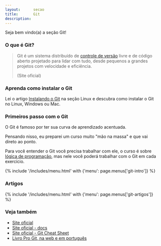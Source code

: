 ```yaml
---
layout:      secao
title:       Git
description:
---
```


Seja bem vindo(a) a seção Git!



### O que é Git?

> Git é um sistema distribuído de [controle de versão](http://pt.wikipedia.org/wiki/Sistema_de_controle_de_vers%C3%A3o)
> livre e de código aberto projetado para lidar com tudo, desde pequenos a grandes projetos com velocidade e eficiência.
>
> (Site oficial)



### Aprenda como instalar o Git

Lei o artigo [Instalando o Git](/linux/instalando-git/) na seção Linux e descubra como instalar o Git no Linux, Windows ou Mac.



### Primeiros passo com o Git

O Git é famoso por ter sua curva de aprendizado acentuada.

Pensando nisso, eu preparei um curso muito "mão na massa" e que vai direto ao ponto.

Para você entender o Git você precisa trabalhar com ele, o curso é sobre [lógica de programação](cursos/logica-de-programacao-aliada-a-testes-unitarios-edicao-02-2018/), mas nele você poderá
trabalhar com o Git em cada exercício.

{% include '/includes/menu.html' with {'menu': page.menus['git-intro']} %}


### Artigos

{% include '/includes/menu.html' with {'menu': page.menus['git-artigos']} %}

<!--
### Artigos de referência

<div class="list-group">
    <a href="/git/git-clone/" class="list-group-item">clone (em breve)</a>
    <a href="/git/git-diff/" class="list-group-item">diff (em breve)</a>
    <a href="/git/git-merge/" class="list-group-item">merge (em breve)</a>
    <a href="/git/git-reset/" class="list-group-item">reset (em breve)</a>
    <a href="/git/git-rm/" class="list-group-item">rm (em breve)</a>
    <a href="/git/git-tags/" class="list-group-item">tags (em breve)</a>
</div>
-->

### Veja também

- [Site oficial](http://git-scm.com/)
- [Site oficial - docs](http://git-scm.com/docs)
- [Site oficial - Git Cheat Sheet](https://training.github.com/kit/downloads/github-git-cheat-sheet.pdf)
- [Livro Pro Git, na web e em português](http://git-scm.com/book/pt-br/)
